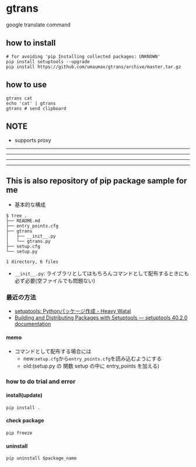 # gtrans
google translate command

## how to install
```
# for avoiding 'pip Installing collected packages: UNKNOWN'
pip install setuptools --upgrade
pip install https://github.com/umaumax/gtrans/archive/master.tar.gz
```

## how to use
```
gtrans cat
echo 'cat' | gtrans
gtrans # send clipboard
```

## NOTE
* supports proxy

----
----
----
----

## This is also repository of pip package sample for me
* 基本的な構成
```
$ tree .
├── README.md
├── entry_points.cfg
├── gtrans
│   ├── __init__.py
│   └── gtrans.py
├── setup.cfg
└── setup.py

1 directory, 6 files
```

* `__init__.py`: ライブラリとしてはもちろんコマンドとして配布するときにも必ず必要(空ファイルでも問題ない)

### 最近の方法
* [setuptools: Pythonパッケージ作成 \- Heavy Watal]( https://heavywatal.github.io/python/setuptools.html )
* [Building and Distributing Packages with Setuptools — setuptools 40\.2\.0 documentation]( https://setuptools.readthedocs.io/en/latest/setuptools.html#configuring-setup-using-setup-cfg-files )

#### memo
* コマンドとして配布する場合には
  * new:`setup.cfg`から`entry_points.cfg`を読み込むようにする
  * old:(setup.py の 関数 setup の中に entry_points を加える)

### how to do trial and error
#### install(update)
```
pip install .
```

#### check package
```
pip freeze
```

#### uninstall
```
pip uninstall $package_name
```
